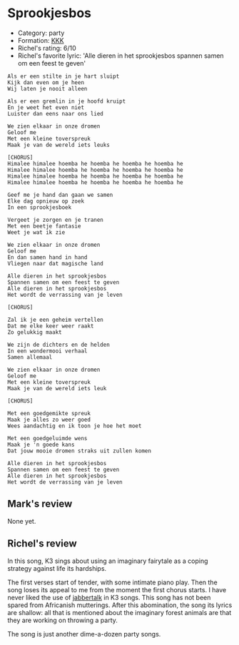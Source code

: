 # Sprookjesbos

 * Category: party
 * Formation: [KKK](Kkk.md)
 * Richel's rating: 6/10
 * Richel's favorite lyric: 'Alle dieren in het sprookjesbos spannen samen om een feest te geven'

```
Als er een stilte in je hart sluipt
Kijk dan even om je heen
Wij laten je nooit alleen

Als er een gremlin in je hoofd kruipt
En je weet het even niet
Luister dan eens naar ons lied

We zien elkaar in onze dromen
Geloof me
Met een kleine toverspreuk
Maak je van de wereld iets leuks

[CHORUS]
Himalee himalee hoemba he hoemba he hoemba he hoemba he
Himalee himalee hoemba he hoemba he hoemba he hoemba he
Himalee himalee hoemba he hoemba he hoemba he hoemba he
Himalee himalee hoemba he hoemba he hoemba he hoemba he

Geef me je hand dan gaan we samen
Elke dag opnieuw op zoek
In een sprookjesboek

Vergeet je zorgen en je tranen
Met een beetje fantasie
Weet je wat ik zie

We zien elkaar in onze dromen
Geloof me
En dan samen hand in hand
Vliegen naar dat magische land

Alle dieren in het sprookjesbos
Spannen samen om een feest te geven
Alle dieren in het sprookjesbos
Het wordt de verrassing van je leven

[CHORUS]

Zal ik je een geheim vertellen
Dat me elke keer weer raakt
Zo gelukkig maakt

We zijn de dichters en de helden
In een wondermooi verhaal
Samen allemaal

We zien elkaar in onze dromen
Geloof me
Met een kleine toverspreuk
Maak je van de wereld iets leuk

[CHORUS]

Met een goedgemikte spreuk
Maak je alles zo weer goed
Wees aandachtig en ik toon je hoe het moet

Met een goedgeluimde wens
Maak je 'n goede kans
Dat jouw mooie dromen straks uit zullen komen

Alle dieren in het sprookjesbos
Spannen samen om een feest te geven
Alle dieren in het sprookjesbos
Het wordt de verrassing van je leven

```

## Mark's review

None yet.

## Richel's review

In this song, K3 sings about using an imaginary fairytale as a coping strategy against
life its hardships.

The first verses start of tender, with some intimate piano play. Then the song loses
its appeal to me from the moment the first chorus starts. 
I have never liked the use of [jabbertalk](Jabbertalk.md) in K3 songs. This song has not been
spared from Africanish mutterings. After this abomination, the song its lyrics are shallow:
all that is mentioned about the imaginary forest animals are that they are
working on throwing a party. 

The song is just another dime-a-dozen party songs.
